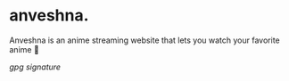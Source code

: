 # anveshna.
Anveshna is an anime streaming website that lets you watch your favorite anime 🌸

   *gpg signature*
                                                                                                         